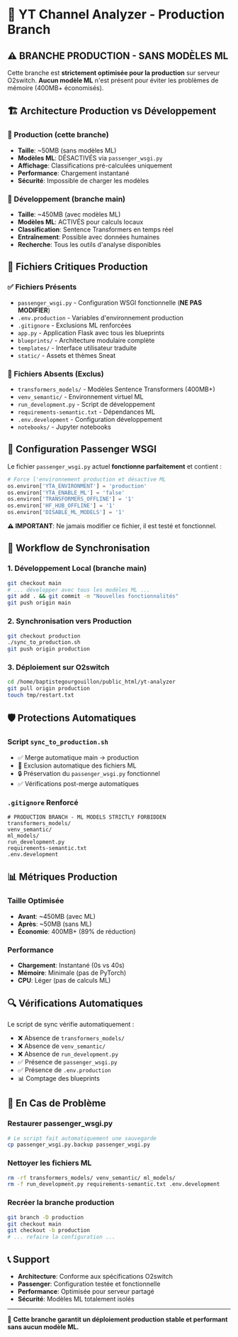 # 🚀 YT Channel Analyzer - Production Branch

## ⚠️ BRANCHE PRODUCTION - SANS MODÈLES ML

Cette branche est **strictement optimisée pour la production** sur serveur O2switch. 
**Aucun modèle ML** n'est présent pour éviter les problèmes de mémoire (400MB+ économisés).

## 🏗️ Architecture Production vs Développement

### 🚀 Production (cette branche)
- **Taille**: ~50MB (sans modèles ML)
- **Modèles ML**: DÉSACTIVÉS via `passenger_wsgi.py`
- **Affichage**: Classifications pré-calculées uniquement
- **Performance**: Chargement instantané
- **Sécurité**: Impossible de charger les modèles

### 🔬 Développement (branche main)
- **Taille**: ~450MB (avec modèles ML)
- **Modèles ML**: ACTIVÉS pour calculs locaux
- **Classification**: Sentence Transformers en temps réel
- **Entraînement**: Possible avec données humaines
- **Recherche**: Tous les outils d'analyse disponibles

## 📁 Fichiers Critiques Production

### ✅ Fichiers Présents
- `passenger_wsgi.py` - Configuration WSGI fonctionnelle (**NE PAS MODIFIER**)
- `.env.production` - Variables d'environnement production
- `.gitignore` - Exclusions ML renforcées
- `app.py` - Application Flask avec tous les blueprints
- `blueprints/` - Architecture modulaire complète
- `templates/` - Interface utilisateur traduite
- `static/` - Assets et thèmes Sneat

### 🚫 Fichiers Absents (Exclus)
- `transformers_models/` - Modèles Sentence Transformers (400MB+)
- `venv_semantic/` - Environnement virtuel ML
- `run_development.py` - Script de développement
- `requirements-semantic.txt` - Dépendances ML
- `.env.development` - Configuration développement
- `notebooks/` - Jupyter notebooks

## 🔧 Configuration Passenger WSGI

Le fichier `passenger_wsgi.py` actuel **fonctionne parfaitement** et contient :

```python
# Force l'environnement production et désactive ML
os.environ['YTA_ENVIRONMENT'] = 'production'
os.environ['YTA_ENABLE_ML'] = 'false'
os.environ['TRANSFORMERS_OFFLINE'] = '1'
os.environ['HF_HUB_OFFLINE'] = '1'
os.environ['DISABLE_ML_MODELS'] = '1'
```

**⚠️ IMPORTANT**: Ne jamais modifier ce fichier, il est testé et fonctionnel.

## 🔄 Workflow de Synchronisation

### 1. Développement Local (branche main)
```bash
git checkout main
# ... développer avec tous les modèles ML ...
git add . && git commit -m "Nouvelles fonctionnalités"
git push origin main
```

### 2. Synchronisation vers Production
```bash
git checkout production
./sync_to_production.sh
git push origin production
```

### 3. Déploiement sur O2switch
```bash
cd /home/baptistegourgouillon/public_html/yt-analyzer
git pull origin production
touch tmp/restart.txt
```

## 🛡️ Protections Automatiques

### Script `sync_to_production.sh`
- ✅ Merge automatique main → production
- 🚫 Exclusion automatique des fichiers ML
- 🔒 Préservation du `passenger_wsgi.py` fonctionnel
- ✅ Vérifications post-merge automatiques

### `.gitignore` Renforcé
```
# PRODUCTION BRANCH - ML MODELS STRICTLY FORBIDDEN
transformers_models/
venv_semantic/
ml_models/
run_development.py
requirements-semantic.txt
.env.development
```

## 📊 Métriques Production

### Taille Optimisée
- **Avant**: ~450MB (avec ML)
- **Après**: ~50MB (sans ML)
- **Économie**: 400MB+ (89% de réduction)

### Performance
- **Chargement**: Instantané (0s vs 40s)
- **Mémoire**: Minimale (pas de PyTorch)
- **CPU**: Léger (pas de calculs ML)

## 🔍 Vérifications Automatiques

Le script de sync vérifie automatiquement :
- ❌ Absence de `transformers_models/`
- ❌ Absence de `venv_semantic/`
- ❌ Absence de `run_development.py`
- ✅ Présence de `passenger_wsgi.py`
- ✅ Présence de `.env.production`
- 📊 Comptage des blueprints

## 🚨 En Cas de Problème

### Restaurer passenger_wsgi.py
```bash
# Le script fait automatiquement une sauvegarde
cp passenger_wsgi.py.backup passenger_wsgi.py
```

### Nettoyer les fichiers ML
```bash
rm -rf transformers_models/ venv_semantic/ ml_models/
rm -f run_development.py requirements-semantic.txt .env.development
```

### Recréer la branche production
```bash
git branch -D production
git checkout main
git checkout -b production
# ... refaire la configuration ...
```

## 📞 Support

- **Architecture**: Conforme aux spécifications O2switch
- **Passenger**: Configuration testée et fonctionnelle
- **Performance**: Optimisée pour serveur partagé
- **Sécurité**: Modèles ML totalement isolés

---

🎯 **Cette branche garantit un déploiement production stable et performant sans aucun modèle ML.**